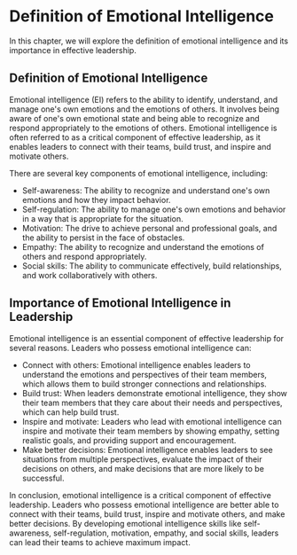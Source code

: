 Definition of Emotional Intelligence
====================================================================================

In this chapter, we will explore the definition of emotional intelligence and its importance in effective leadership.

Definition of Emotional Intelligence
------------------------------------

Emotional intelligence (EI) refers to the ability to identify, understand, and manage one's own emotions and the emotions of others. It involves being aware of one's own emotional state and being able to recognize and respond appropriately to the emotions of others. Emotional intelligence is often referred to as a critical component of effective leadership, as it enables leaders to connect with their teams, build trust, and inspire and motivate others.

There are several key components of emotional intelligence, including:

* Self-awareness: The ability to recognize and understand one's own emotions and how they impact behavior.
* Self-regulation: The ability to manage one's own emotions and behavior in a way that is appropriate for the situation.
* Motivation: The drive to achieve personal and professional goals, and the ability to persist in the face of obstacles.
* Empathy: The ability to recognize and understand the emotions of others and respond appropriately.
* Social skills: The ability to communicate effectively, build relationships, and work collaboratively with others.

Importance of Emotional Intelligence in Leadership
--------------------------------------------------

Emotional intelligence is an essential component of effective leadership for several reasons. Leaders who possess emotional intelligence can:

* Connect with others: Emotional intelligence enables leaders to understand the emotions and perspectives of their team members, which allows them to build stronger connections and relationships.
* Build trust: When leaders demonstrate emotional intelligence, they show their team members that they care about their needs and perspectives, which can help build trust.
* Inspire and motivate: Leaders who lead with emotional intelligence can inspire and motivate their team members by showing empathy, setting realistic goals, and providing support and encouragement.
* Make better decisions: Emotional intelligence enables leaders to see situations from multiple perspectives, evaluate the impact of their decisions on others, and make decisions that are more likely to be successful.

In conclusion, emotional intelligence is a critical component of effective leadership. Leaders who possess emotional intelligence are better able to connect with their teams, build trust, inspire and motivate others, and make better decisions. By developing emotional intelligence skills like self-awareness, self-regulation, motivation, empathy, and social skills, leaders can lead their teams to achieve maximum impact.
